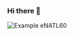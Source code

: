 ### Hi there 👋
![Example eNATL60](https://github.com/mballaro/swot_simulator_interpolations/examples/example_eNATL60_swot_calval.gif)
<!--
**mballaro/mballaro** is a ✨ _special_ ✨ repository because its `README.md` (this file) appears on your GitHub profile.

Here are some ideas to get you started:

- 🔭 I’m currently working on ...
- 🌱 I’m currently learning ...
- 👯 I’m looking to collaborate on ...
- 🤔 I’m looking for help with ...
- 💬 Ask me about ...
- 📫 How to reach me: ...
- 😄 Pronouns: ...
- ⚡ Fun fact: ...
-->
